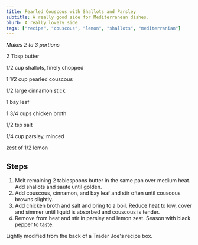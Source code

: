 ```yaml
---
title: Pearled Couscous with Shallots and Parsley
subtitle: A really good side for Mediterranean dishes.
blurb: A really lovely side
tags: ["recipe", "couscous", "lemon", "shallots", "mediterranian"]
---
```


*Makes 2 to 3 portions*

2 Tbsp butter

1/2 cup shallots, finely chopped

1 1/2 cup pearled couscous

1/2 large cinnamon stick

1 bay leaf

1 3/4 cups chicken broth

1/2 tsp salt

1/4 cup parsley, minced

zest of 1/2 lemon

## Steps
1. Melt remaining 2 tablespoons butter in the same pan over medium heat. Add shallots and saute until golden.
2. Add couscous, cinnamon, and bay leaf and stir often until couscous browns slightly.
3. Add chicken broth and salt and bring to a boil. Reduce heat to low, cover and simmer until liquid is absorbed and couscous is tender.
4. Remove from heat and stir in parsley and lemon zest. Season with black pepper to taste.

Lightly modified from the back of a Trader Joe's recipe box.